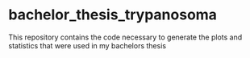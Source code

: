 # bachelor_thesis_trypanosoma
This repository contains the code necessary to generate the plots and statistics that were used in my bachelors thesis
